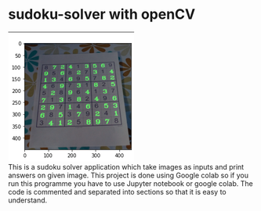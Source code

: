 # sudoku-solver with openCV
![sudoku solver output](images/sudokuSolver_output.PNG)
<br/>
This is a sudoku solver application which take images as inputs and print answers on given image. This project is done using Google colab so if you run this programme you have to use Jupyter notebook or google colab. The code is commented and separated into sections so that it is easy to understand.
